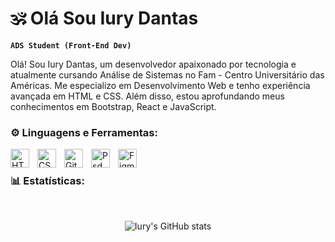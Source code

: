 # 🕉️ Olá Sou Iury Dantas

**`ADS Student (Front-End Dev)`**

Olá! Sou Iury Dantas, um desenvolvedor apaixonado por tecnologia e atualmente cursando Análise de Sistemas no Fam - Centro Universitário das Américas. Me especializo em Desenvolvimento Web e tenho experiência avançada em HTML e CSS. Além disso, estou aprofundando meus conhecimentos em Bootstrap, React e JavaScript.

### ⚙️ Linguagens e Ferramentas:

<img align="left" alt="HTML" width="30px" style="padding-right:10px;" src="https://cdn.jsdelivr.net/gh/devicons/devicon/icons/html5/html5-plain.svg" />
<img align="left" alt="CSS" width="30px" style="padding-right:10px;" src="https://cdn.jsdelivr.net/gh/devicons/devicon/icons/css3/css3-plain.svg" />
<img align="left" alt="GitHub" width="30px" style="padding-right:10px;" src="https://cdn.jsdelivr.net/gh/devicons/devicon/icons/github/github-original.svg" />
<img align="left" alt="Psd" width="30px" style="padding-right:10px;" src="https://cdn.jsdelivr.net/gh/devicons/devicon/icons/photoshop/photoshop-plain.svg" />
<img align="left" alt="Figma" width="30px" style="padding-right:10px;" src="https://cdn.jsdelivr.net/gh/devicons/devicon/icons/figma/figma-original.svg" />
<!--
<img align="left" alt="Bootstrap" width="30px" style="padding-right:10px;" src="https://cdn.jsdelivr.net/gh/devicons/devicon/icons/bootstrap/bootstrap-original.svg" />
<img align="left" alt="JavaScript" width="30px" style="padding-right:10px;" src="https://cdn.jsdelivr.net/gh/devicons/devicon/icons/javascript/javascript-plain.svg" />
<img align="left" alt="React" width="30px" style="padding-right:10px;" src="https://cdn.jsdelivr.net/gh/devicons/devicon/icons/react/react-original.svg" />
<img align="left" alt="NodeJS" width="30px" style="padding-right:10px;" src="https://cdn.jsdelivr.net/gh/devicons/devicon/icons/nodejs/nodejs-original.svg" />
<img align="left" alt="Git" width="30px" style="padding-right:10px;" src="https://cdn.jsdelivr.net/gh/devicons/devicon/icons/git/git-original.svg" />
-->
<br />

### 📊 Estatísticas:
<br/>

<div align="center">

![Iury's GitHub stats](https://streak-stats.demolab.com?user=iu-dantas&theme=outrun&border_radius=30&locale=pt_BR&date_format=M%20j%5B%2C%20Y%5D&mode=weekly&card_width=500)
</div>
<!--[![GitHub Streak](https://streak-stats.demolab.com?user=iu-dantas&theme=outrun&border_radius=30&locale=pt_BR&date_format=M%20j%5B%2C%20Y%5D&mode=weekly&card_width=500)](https://git.io/streak-stats)-->
